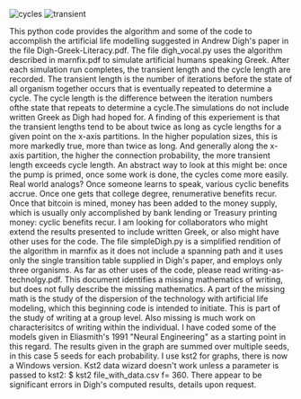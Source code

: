 ![cycles](https://user-images.githubusercontent.com/24655619/122244785-261ed000-ce93-11eb-9d33-7ec9e77d8174.png)
![transient](https://user-images.githubusercontent.com/24655619/122244809-2c14b100-ce93-11eb-84b7-81cc86f0b7ec.png)

This python code provides the algorithm and some of the code to accomplish the artificial
life modelling suggested in Andrew Digh's paper in the file Digh-Greek-Literacy.pdf. The file
digh_vocal.py uses the algorithm described in marnfix.pdf to simulate artificial humans
speaking Greek. After each simulation run completes, the transient length and the cycle length
are recorded. The transient length is the number of iterations before the state of all organism
together occurs that is eventually repeated to determine a cycle. The cycle length is the difference 
between the iteration numbers ofthe state that repeats to determine a cycle.The simulations do not 
include written Greek as Digh had hoped for.
 A finding of this experiement is that the transient lengths tend to be about twice as long
as cycle lengths for a given point on the x-axis partitions. In the higher population sizes, this is more
markedly true, more than twice as long. And generally along the x-axis partition, the higher the
connection probability, the more transient length exceeds cycle length. An abstract way to look
at this might be: once the pump is primed, once some work is done, the cycles come more easily.
   Real world analogs? Once someone learns to speak, various cyclic benefits accrue. Once one gets
that college degree, renumerative benefits recur. Once that bitcoin is mined, money has been added
to the money supply, which is usually only accomplished by bank lending or Treasury printing money:
cyclic benefits recur.
   I am looking for collaborators who might extend the results presented to include written Greek,
or also might have other uses for the code. The file simpleDigh.py is a simplified rendition
of the algorithm in marnfix as it does not include a spanning path and it uses only the single
transition table supplied in Digh's paper, and employs only three organisms.
As far as other uses of the code, please read writing-as-technolgy.pdf. This document 
identifies a missing mathematics of writing, but does not fully describe the missing
mathematics. A part of the missing math is the study of the dispersion of the technology 
with artificial life modeling, which this beginning code is intended to initiate.
This is part of the study of writing at a group level. Also missing is much work on characterisitcs
of writing within the individual. I have coded some of the models given in Eliasmith's 1991
"Neural Engineering" as a starting point in this regard.
   The results given in the graph are summed over multiple seeds, in this case 5 seeds for each
probability.
   I use kst2 for graphs, there is now a Windows version. Kst2 data wizard doesn't work unless
a parameter is passed to kst2: $ kst2 file_with_data.csv f= 360.
   There appear to be significant errors in Digh's computed results, details upon request.


